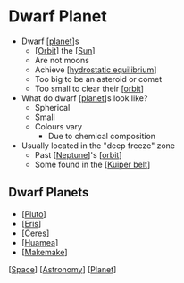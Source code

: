 # Dwarf Planet

- Dwarf [[planet]]s
  - [[Orbit]] the [[Sun]]
  - Are not moons
  - Achieve [[hydrostatic equilibrium]]
  - Too big to be an asteroid or comet
  - Too small to clear their [[orbit]]
- What do dwarf [[planet]]s look like?
  - Spherical
  - Small
  - Colours vary
    - Due to chemical composition
- Usually located in the "deep freeze" zone
  - Past [[Neptune]]'s [[orbit]]
  - Some found in the [[Kuiper belt]]

## Dwarf Planets

- [[Pluto]]
- [[Eris]]
- [[Ceres]]
- [[Huamea]]
- [[Makemake]]

[[Space]] [[Astronomy]] [[Planet]]

[//begin]: # "Autogenerated link references for markdown compatibility"
[Planet]: planet "Planet"
[Orbit]: orbit "Orbit"
[Sun]: sun "Sun"
[hydrostatic equilibrium]: hydrostatic-equilibrium "Hydrostatic Equilibrium"
[orbit]: orbit "Orbit"
[Neptune]: neptune "Neptune ♆"
[Kuiper belt]: kuiper-belt "Kuiper Belt"
[Pluto]: pluto "Pluto"
[Eris]: eris "Eris"
[Ceres]: ceres "Ceres"
[Huamea]: huamea "Huamea"
[Makemake]: makemake "Makemake"
[Space]: space "Space"
[Astronomy]: astronomy "Astronomy"
[//end]: # "Autogenerated link references"